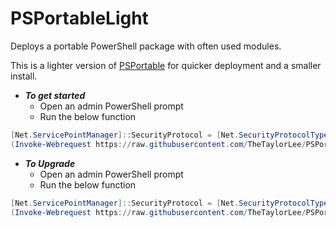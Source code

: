 # PSPortableLight

Deploys a portable PowerShell package with often used modules.

This is a lighter version of [PSPortable](https://github.com/TheTaylorLee/PSPortable) for quicker deployment and a smaller install.



* *__To get started__*
  * Open an admin PowerShell prompt
  * Run the below function

```Powershell
[Net.ServicePointManager]::SecurityProtocol = [Net.SecurityProtocolType]::Tls12
(Invoke-Webrequest https://raw.githubusercontent.com/TheTaylorLee/PSPortableLight/main/Deploy-PSPortableLight.ps1).content | Invoke-Expression
```

* *__To Upgrade__*
  * Open an admin PowerShell prompt
  * Run the below function

```Powershell
[Net.ServicePointManager]::SecurityProtocol = [Net.SecurityProtocolType]::Tls12
(Invoke-Webrequest https://raw.githubusercontent.com/TheTaylorLee/PSPortableLight/main/Invoke-VersionUpdate.ps1).content | Invoke-Expression
```
